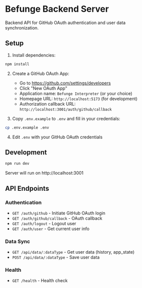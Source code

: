 # Befunge Backend Server

Backend API for GitHub OAuth authentication and user data synchronization.

## Setup

1. Install dependencies:
```bash
npm install
```

2. Create a GitHub OAuth App:
   - Go to https://github.com/settings/developers
   - Click "New OAuth App"
   - Application name: `Befunge Interpreter` (or your choice)
   - Homepage URL: `http://localhost:5173` (for development)
   - Authorization callback URL: `http://localhost:3001/auth/github/callback`

3. Copy `.env.example` to `.env` and fill in your credentials:
```bash
cp .env.example .env
```

4. Edit `.env` with your GitHub OAuth credentials

## Development

```bash
npm run dev
```

Server will run on http://localhost:3001

## API Endpoints

### Authentication
- `GET /auth/github` - Initiate GitHub OAuth login
- `GET /auth/github/callback` - OAuth callback
- `GET /auth/logout` - Logout user
- `GET /auth/user` - Get current user info

### Data Sync
- `GET /api/data/:dataType` - Get user data (history, app_state)
- `POST /api/data/:dataType` - Save user data

### Health
- `GET /health` - Health check
